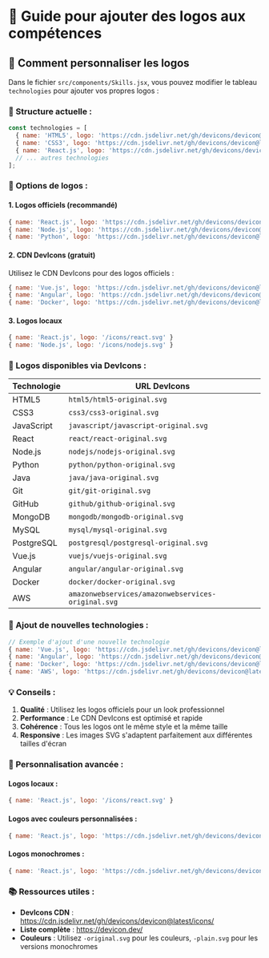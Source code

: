 # 🎨 Guide pour ajouter des logos aux compétences

## 📝 Comment personnaliser les logos

Dans le fichier `src/components/Skills.jsx`, vous pouvez modifier le tableau `technologies` pour ajouter vos propres logos :

### 🔧 Structure actuelle :
```javascript
const technologies = [
  { name: 'HTML5', logo: 'https://cdn.jsdelivr.net/gh/devicons/devicon@latest/icons/html5/html5-original.svg' },
  { name: 'CSS3', logo: 'https://cdn.jsdelivr.net/gh/devicons/devicon@latest/icons/css3/css3-original.svg' },
  { name: 'React.js', logo: 'https://cdn.jsdelivr.net/gh/devicons/devicon@latest/icons/react/react-original.svg' },
  // ... autres technologies
];
```

### 🎯 Options de logos :

#### 1. **Logos officiels (recommandé)**
```javascript
{ name: 'React.js', logo: 'https://cdn.jsdelivr.net/gh/devicons/devicon@latest/icons/react/react-original.svg' }
{ name: 'Node.js', logo: 'https://cdn.jsdelivr.net/gh/devicons/devicon@latest/icons/nodejs/nodejs-original.svg' }
{ name: 'Python', logo: 'https://cdn.jsdelivr.net/gh/devicons/devicon@latest/icons/python/python-original.svg' }
```

#### 2. **CDN DevIcons (gratuit)**
Utilisez le CDN DevIcons pour des logos officiels :
```javascript
{ name: 'Vue.js', logo: 'https://cdn.jsdelivr.net/gh/devicons/devicon@latest/icons/vuejs/vuejs-original.svg' }
{ name: 'Angular', logo: 'https://cdn.jsdelivr.net/gh/devicons/devicon@latest/icons/angular/angular-original.svg' }
{ name: 'Docker', logo: 'https://cdn.jsdelivr.net/gh/devicons/devicon@latest/icons/docker/docker-original.svg' }
```

#### 3. **Logos locaux**
```javascript
{ name: 'React.js', logo: '/icons/react.svg' }
{ name: 'Node.js', logo: '/icons/nodejs.svg' }
```

### 🎨 Logos disponibles via DevIcons :

| Technologie | URL DevIcons |
|-------------|--------------|
| HTML5 | `html5/html5-original.svg` |
| CSS3 | `css3/css3-original.svg` |
| JavaScript | `javascript/javascript-original.svg` |
| React | `react/react-original.svg` |
| Node.js | `nodejs/nodejs-original.svg` |
| Python | `python/python-original.svg` |
| Java | `java/java-original.svg` |
| Git | `git/git-original.svg` |
| GitHub | `github/github-original.svg` |
| MongoDB | `mongodb/mongodb-original.svg` |
| MySQL | `mysql/mysql-original.svg` |
| PostgreSQL | `postgresql/postgresql-original.svg` |
| Vue.js | `vuejs/vuejs-original.svg` |
| Angular | `angular/angular-original.svg` |
| Docker | `docker/docker-original.svg` |
| AWS | `amazonwebservices/amazonwebservices-original.svg` |

### 🚀 Ajout de nouvelles technologies :

```javascript
// Exemple d'ajout d'une nouvelle technologie
{ name: 'Vue.js', logo: 'https://cdn.jsdelivr.net/gh/devicons/devicon@latest/icons/vuejs/vuejs-original.svg' },
{ name: 'Angular', logo: 'https://cdn.jsdelivr.net/gh/devicons/devicon@latest/icons/angular/angular-original.svg' },
{ name: 'Docker', logo: 'https://cdn.jsdelivr.net/gh/devicons/devicon@latest/icons/docker/docker-original.svg' },
{ name: 'AWS', logo: 'https://cdn.jsdelivr.net/gh/devicons/devicon@latest/icons/amazonwebservices/amazonwebservices-original.svg' },
```

### 💡 Conseils :

1. **Qualité** : Utilisez les logos officiels pour un look professionnel
2. **Performance** : Le CDN DevIcons est optimisé et rapide
3. **Cohérence** : Tous les logos ont le même style et la même taille
4. **Responsive** : Les images SVG s'adaptent parfaitement aux différentes tailles d'écran

### 🎯 Personnalisation avancée :

#### Logos locaux :
```javascript
{ name: 'React.js', logo: '/icons/react.svg' }
```

#### Logos avec couleurs personnalisées :
```javascript
{ name: 'React.js', logo: 'https://cdn.jsdelivr.net/gh/devicons/devicon@latest/icons/react/react-original-wordmark.svg' }
```

#### Logos monochromes :
```javascript
{ name: 'React.js', logo: 'https://cdn.jsdelivr.net/gh/devicons/devicon@latest/icons/react/react-original.svg' }
```

### 📚 Ressources utiles :

- **DevIcons CDN** : https://cdn.jsdelivr.net/gh/devicons/devicon@latest/icons/
- **Liste complète** : https://devicon.dev/
- **Couleurs** : Utilisez `-original.svg` pour les couleurs, `-plain.svg` pour les versions monochromes
